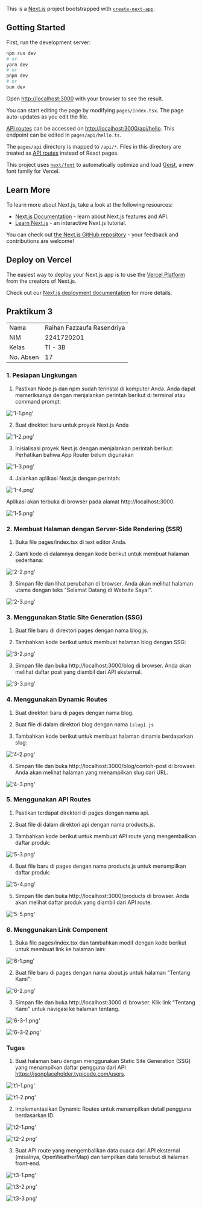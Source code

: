 This is a [Next.js](https://nextjs.org) project bootstrapped with [`create-next-app`](https://nextjs.org/docs/pages/api-reference/create-next-app).

## Getting Started

First, run the development server:

```bash
npm run dev
# or
yarn dev
# or
pnpm dev
# or
bun dev
```

Open [http://localhost:3000](http://localhost:3000) with your browser to see the result.

You can start editing the page by modifying `pages/index.tsx`. The page auto-updates as you edit the file.

[API routes](https://nextjs.org/docs/pages/building-your-application/routing/api-routes) can be accessed on [http://localhost:3000/api/hello](http://localhost:3000/api/hello). This endpoint can be edited in `pages/api/hello.ts`.

The `pages/api` directory is mapped to `/api/*`. Files in this directory are treated as [API routes](https://nextjs.org/docs/pages/building-your-application/routing/api-routes) instead of React pages.

This project uses [`next/font`](https://nextjs.org/docs/pages/building-your-application/optimizing/fonts) to automatically optimize and load [Geist](https://vercel.com/font), a new font family for Vercel.

## Learn More

To learn more about Next.js, take a look at the following resources:

- [Next.js Documentation](https://nextjs.org/docs) - learn about Next.js features and API.
- [Learn Next.js](https://nextjs.org/learn-pages-router) - an interactive Next.js tutorial.

You can check out [the Next.js GitHub repository](https://github.com/vercel/next.js) - your feedback and contributions are welcome!

## Deploy on Vercel

The easiest way to deploy your Next.js app is to use the [Vercel Platform](https://vercel.com/new?utm_medium=default-template&filter=next.js&utm_source=create-next-app&utm_campaign=create-next-app-readme) from the creators of Next.js.

Check out our [Next.js deployment documentation](https://nextjs.org/docs/pages/building-your-application/deploying) for more details.

## Praktikum 3

<table>
    <tr>
        <td>Nama</td>
        <td>Raihan Fazzaufa Rasendriya</td>
    </tr>
    <tr>
        <td>NIM</td>
        <td>2241720201</td>
    </tr>
    <tr>
        <td>Kelas</td>
        <td>TI - 3B</td>
    </tr>
    <tr>
        <td>No. Absen</td>
        <td>17</td>
    </tr>
</table>

### 1. Pesiapan Lingkungan
1. Pastikan Node.js dan npm sudah terinstal di komputer Anda. Anda dapat memeriksanya dengan menjalankan perintah berikut di terminal atau command prompt:

!['1-1.png'](/screenshots/1-1.png)

2. Buat direktori baru untuk proyek Next.js Anda 

!['1-2.png'](/screenshots/1-2.png)

3. Inisialisasi proyek Next.js dengan menjalankan perintah berikut: Perhatikan bahwa App Router 
belum digunakan

!['1-3.png'](/screenshots/1-3.png)

4. Jalankan aplikasi Next.js dengan perintah:

!['1-4.png'](/screenshots/1-4.png)

Aplikasi akan terbuka di browser pada alamat http://localhost:3000.

!['1-5.png'](/screenshots/1-5.png)

### 2. Membuat Halaman dengan Server-Side Rendering  (SSR)
1. Buka file pages/index.tsx di text editor Anda.

2. Ganti kode di dalamnya dengan kode berikut untuk membuat halaman sederhana:

!['2-2.png'](/screenshots/2-2.png)

3. Simpan file dan lihat perubahan di browser. Anda akan melihat halaman utama dengan teks "Selamat Datang di Website Saya!".

!['2-3.png'](/screenshots/2-3.png)

### 3. Menggunakan Static Site Generation (SSG)
1. Buat file baru di direktori pages dengan nama blog.js.

2. Tambahkan kode berikut untuk membuat halaman blog dengan SSG:

!['3-2.png'](/screenshots/3-2.png)

3. Simpan file dan buka http://localhost:3000/blog di browser. Anda akan melihat daftar post yang diambil dari API eksternal. 

!['3-3.png'](/screenshots/3-3.png)

### 4. Menggunakan Dynamic Routes
1. Buat direktori baru di pages dengan nama blog.

2. Buat file di dalam direktori blog dengan nama ``[slug].js`` 

3. Tambahkan kode berikut untuk membuat halaman dinamis berdasarkan slug: 

!['4-2.png'](/screenshots/4-2.png)

4. Simpan file dan buka http://localhost:3000/blog/contoh-post di browser. Anda akan melihat halaman yang menampilkan slug dari URL.

!['4-3.png'](/screenshots/4-3.png)

### 5. Menggunakan API Routes
1. Pastikan terdapat direktori di pages dengan nama api. 

2. Buat file di dalam direktori api dengan nama products.js.

3. Tambahkan kode berikut untuk membuat API route yang mengembalikan daftar produk: 

!['5-3.png'](/screenshots/5-3.png)

4. Buat file baru di pages dengan nama products.js untuk menampilkan daftar produk:

!['5-4.png'](/screenshots/5-4.png)

5. Simpan file dan buka http://localhost:3000/products di browser. Anda akan melihat daftar 
produk yang diambil dari API route.

!['5-5.png'](/screenshots/5-5.png)

### 6. Menggunakan Link Component 
1. Buka file pages/index.tsx dan tambahkan modif dengan kode berikut untuk membuat link ke halaman lain:

!['6-1.png'](/screenshots/6-1.png)

2. Buat file baru di pages dengan nama about.js untuk halaman "Tentang Kami":

!['6-2.png'](/screenshots/6-2.png)

3. Simpan file dan buka http://localhost:3000 di browser. Klik link "Tentang Kami" untuk navigasi ke halaman tentang. 

!['6-3-1.png'](/screenshots/6-3-1.png)

!['6-3-2.png'](/screenshots/6-3-2.png)

### Tugas
1. Buat halaman baru dengan menggunakan Static Site Generation (SSG) yang menampilkan daftar pengguna dari API https://jsonplaceholder.typicode.com/users. 

!['t1-1.png'](/screenshots/t1-1.png)

!['t1-2.png'](/screenshots/t1-2.png)

2. Implementasikan Dynamic Routes untuk menampilkan detail pengguna berdasarkan ID.

!['t2-1.png'](/screenshots/t2-1.png)

!['t2-2.png'](/screenshots/t2-2.png)

3. Buat API route yang mengembalikan data cuaca dari API eksternal (misalnya,  OpenWeatherMap) dan tampilkan data tersebut di halaman front-end.

!['t3-1.png'](/screenshots/t3-1.png)

!['t3-2.png'](/screenshots/t3-2.png)

!['t3-3.png'](/screenshots/t3-3.png)